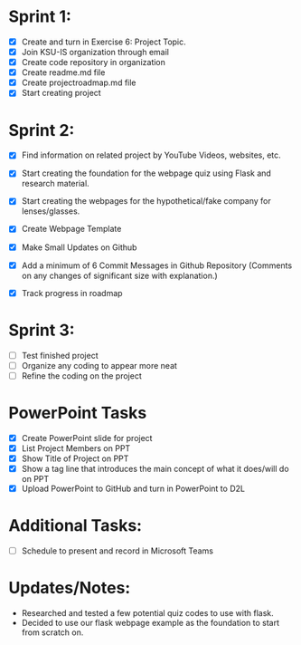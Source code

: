# Sprint 1:
- [x] Create and turn in Exercise 6: Project Topic.
- [x] Join KSU-IS organization through email
- [x] Create code repository in organization
- [x] Create readme.md file
- [x] Create projectroadmap.md file
- [x] Start creating project

# Sprint 2:
- [x] Find information on related project by YouTube Videos, websites, etc.
- [x] Start creating the foundation for the webpage quiz using Flask and research material.
- [x] Start creating the webpages for the hypothetical/fake company for lenses/glasses.
- [x] Create Webpage Template

- [x] Make Small Updates on Github
- [x] Add a minimum of 6 Commit Messages in Github Repository (Comments on any changes of significant size with explanation.)
- [x] Track progress in roadmap

# Sprint 3:
- [ ] Test finished project
- [ ] Organize any coding to appear more neat
- [ ] Refine the coding on the project

# PowerPoint Tasks
- [x] Create PowerPoint slide for project
- [x] List Project Members on PPT
- [x] Show Title of Project on PPT
- [x] Show a tag line that introduces the main concept of what it does/will do on PPT
- [x] Upload PowerPoint to GitHub and turn in PowerPoint to D2L

# Additional Tasks:

- [ ] Schedule to present and record in Microsoft Teams


# Updates/Notes:

- Researched and tested a few potential quiz codes to use with flask.
- Decided to use our flask webpage example as the foundation to start from scratch on.
